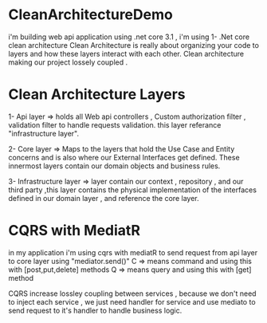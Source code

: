 # CleanArchitectureDemo
i'm building web api application using .net core 3.1 ,  i'm using 
1- .Net core clean architecture
 Clean Architecture is really about organizing your code to layers  and how these layers interact with each other.
 Clean architecture making  our project lossely coupled  .
 # Clean Architecture Layers
 1- Api layer => holds all Web api controllers , Custom authorization filter , validation filter to handle requests validation.
 this layer referance "infrastructure layer".
 
 2- Core layer => Maps to the layers that hold the Use Case and Entity concerns and is also where our External Interfaces get defined. These innermost layers contain our domain objects and business rules.
 
 3- Infrastructure layer => layer contain our context , repository , and our third party ,this layer contains the physical implementation    of the interfaces defined in our domain layer ,  and reference the core layer.
 
 # CQRS with MediatR
 in my application i'm using cqrs with mediatR to send request  from api layer to core layer using "mediator.send()"
 C => means command and using this with [post,put,delete] methods
 Q => means query and using this with [get] method
 
 CQRS increase lossley coupling between services , because we don't need  to inject each service ,  we  just need handler for service and use mediato to send request to it's handler to handle business logic.
 
 
